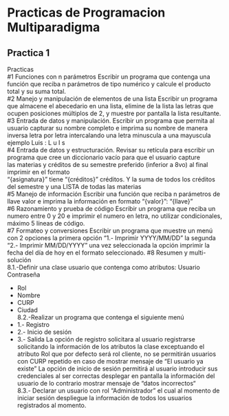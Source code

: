 # Practicas de Programacion Multiparadigma

## Practica 1
Practicas   
#1 Funciones con n parámetros 
Escribir un programa que contenga una función que reciba n parámetros de tipo numérico y calcule el 
producto total y su suma total.  
#2 Manejo y manipulación de elementos de una lista 
Escribir un programa que almacene el abecedario en una lista, elimine de la lista las letras que ocupen 
posiciones múltiplos de 2, y muestre por pantalla la lista resultante.  
#3 Entrada de datos y manipulación. 
Escribir un programa que permita al usuario capturar su nombre completo e imprima su nombre de 
manera inversa letra por letra intercalando una letra minuscula a una mayuscula ejemplo Luis : L u I s   
#4 Entrada de datos y estructuración. 
Revisar su retícula para escribir un programa que cree un diccionario vacío para que el usuario capture   
las materias y créditos de su semestre preferido (inferior a 8vo) al final imprimir en el formato   
“{asignatura}” tiene “{créditos}” créditos. Y la suma de todos los créditos del semestre y una LISTA de 
todas las materias   
#5 Manejo de información 
Escribir una función que reciba n parámetros de llave valor e imprima la información en formato 
“{valor}”: “{llave}”   
#6 Razonamiento y prueba de código 
Escribir un programa que reciba un numero entre 0 y 20 e imprimir el numero en letra, no utilizar 
condicionales, máximo 5 líneas de código.   
#7 Formateo y conversiones 
Escribir un programa que muestre un menú con 2 opciones la primera opción “1.- Imprimir 
YYYY/MM/DD” la segunda “2.- Imprimir MM/DD/YYYY” una vez seleccionada la opción imprimir la fecha 
del día de hoy en el formato seleccionado. 
#8 Resumen y multi-solución  
8.1.-Definir una clase usuario que contenga como atributos: Usuario
Contraseña
- Rol
- Nombre
- CURP
- Ciudad    
8.2.-Realizar un programa que contenga el siguiente menú 
- 1.- Registro
- 2.- Inicio de sesión
- 3.- Salida 
La opción de registro solicitara al usuario registrarse solicitando la información de los atributos la clase exceptuando el atributo Rol que por defecto será rol cliente, no se permitirán usuarios con CURP repetido en caso de mostrar mensaje de “El usuario ya existe” 
La opción de inicio de sesión permitirá al usuario introducir sus credenciales al ser correctas desplegar 
en pantalla la información del usuario de lo contrario mostrar mensaje de “datos incorrectos“   
8.3.- Declarar un usuario con rol “Administrador” el cual al momento de iniciar sesión despliegue la 
información de todos los usuarios registrados al momento.